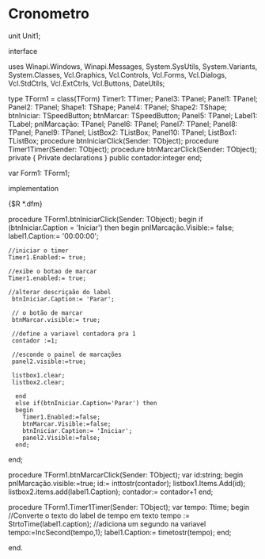 # Cronometro
 
unit Unit1;

interface

uses
  Winapi.Windows, Winapi.Messages, System.SysUtils, System.Variants, System.Classes, Vcl.Graphics,
  Vcl.Controls, Vcl.Forms, Vcl.Dialogs, Vcl.StdCtrls, Vcl.ExtCtrls, Vcl.Buttons,
  DateUtils;

type
  TForm1 = class(TForm)
    Timer1: TTimer;
    Panel3: TPanel;
    Panel1: TPanel;
    Panel2: TPanel;
    Shape1: TShape;
    Panel4: TPanel;
    Shape2: TShape;
    btnIniciar: TSpeedButton;
    btnMarcar: TSpeedButton;
    Panel5: TPanel;
    Label1: TLabel;
    pnlMarcação: TPanel;
    Panel6: TPanel;
    Panel7: TPanel;
    Panel8: TPanel;
    Panel9: TPanel;
    ListBox2: TListBox;
    Panel10: TPanel;
    ListBox1: TListBox;
    procedure btnIniciarClick(Sender: TObject);
    procedure Timer1Timer(Sender: TObject);
    procedure btnMarcarClick(Sender: TObject);
  private
    { Private declarations }
  public
    contador:integer
  end;

var
  Form1: TForm1;

implementation

{$R *.dfm}

procedure TForm1.btnIniciarClick(Sender: TObject);
begin
  if (btnIniciar.Caption = 'Iniciar') then
  begin
    pnlMarcação.Visible:= false;
    label1.Caption:= '00:00:00';

    //iniciar o timer
    Timer1.Enabled:= true;

    //exibe o botao de marcar
    Timer1.enabled:= true;

    //alterar descriçaão do label
     btnIniciar.Caption:= 'Parar';

     // o botão de marcar
     btnMarcar.visible:= true;

     //define a variavel contadora pra 1
     contador :=1;

     //esconde o painel de marcações
     panel2.visible:=true;

     listbox1.clear;
     listbox2.clear;

      end
      else if(btnIniciar.Caption='Parar') then
      begin
        Timer1.Enabled:=false;
        btnMarcar.Visible:=false;
        btnIniciar.Caption:= 'Iniciar';
        panel2.Visible:=false;
      end;
end;

procedure TForm1.btnMarcarClick(Sender: TObject);
  var id:string;
begin
  pnlMarcação.visible:=true;
  id:= inttostr(contador);
  listbox1.Items.Add(id);
  listbox2.items.add(label1.Caption);
  contador:= contador+1
end;

procedure TForm1.Timer1Timer(Sender: TObject);
var
  tempo: Ttime;
begin
   //Converte o texto do label de tempo em texto
   tempo := StrtoTime(label1.caption);
   //adiciona um segundo na variavel
   tempo:=IncSecond(tempo,1);
   label1.Caption:= timetostr(tempo);
end;

end.
